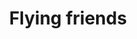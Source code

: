 ---
title: "Flying friends"
draft: true
slug: "flying-friends"
weight: "18"
thumbnail: "illustrations/illustration_020.jpg"
mainpage: true
related: true

block_project: {
	description: "(description coming soon)",
	bgcolor: "#aaccf7",
	work: [ 
		{class: "gallery-col-12", path: "illustrations/illustration_020.jpg"}
	]
}

---